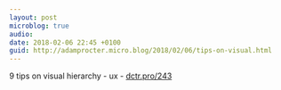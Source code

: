 ```yaml
---
layout: post
microblog: true
audio: 
date: 2018-02-06 22:45 +0100
guid: http://adamprocter.micro.blog/2018/02/06/tips-on-visual.html
---
```

9 tips on visual hierarchy - ux - [dctr.pro/243](http://dctr.pro/243)

